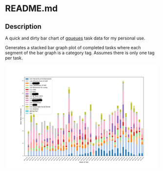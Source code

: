 # README.md

## Description
A quick and dirty bar chart of [gqueues](https://gqz.page.link/Rvzp98m6wrY9E27J9) task data for my personal use. 

Generates a stacked bar graph plot of completed tasks where each segment of the bar graph is a category tag. Assumes there is only one tag per task. 

![A segmented bar graph. The y axis is the number of tasks completed and the x axis is the week of the year specified as the first date of the week.](bar_graph.png)
